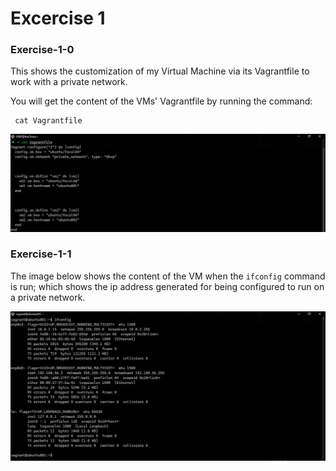 # Excercise 1

### Exercise-1-0
This shows the customization of my Virtual Machine via its Vagrantfile to work with a private network.


You will get the content of the VMs' Vagrantfile by running the command:

```
 cat Vagrantfile
```

![Exercise-1-0](Exercise-1a.png)
<br>

### Exercise-1-1
The image below shows the content of the VM when the ``` ifconfig ``` command is run; which shows the ip address generated for being configured to run on a private network.

![Exercise-1-1](Exercise-1b.png)
<br>

